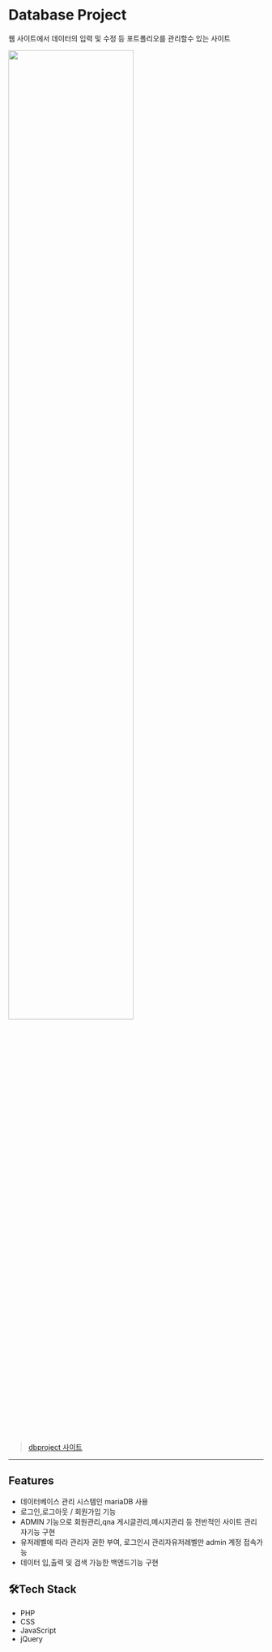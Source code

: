 # Database Project
웹 사이트에서 데이터의 입력 및 수정 등 포트폴리오를 관리할수 있는 사이트 

<img src="https://user-images.githubusercontent.com/77706805/112946742-d9b7d400-9170-11eb-92af-16aacc1c01b4.jpg" width="70%">

> [dbproject 사이트](http://shj6837.dothome.co.kr/gold/)

----

## Features
- 데이터베이스 관리 시스템인 mariaDB 사용
- 로그인,로그아웃 / 회원가입 기능
- ADMIN 기능으로 회원관리,qna 게시글관리,메시지관리 등 전반적인 사이트 관리자기능 구현
- 유저레벨에 따라 관리자 권한 부여, 로그인시 관리자유저레벨만 admin 계정 접속가능
- 데이터 입,출력 및 검색 가능한 백엔드기능 구현

## 🛠Tech Stack
- PHP
- CSS
- JavaScript
- jQuery

